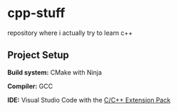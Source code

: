 # cpp-stuff

repository where i actually try to learn c++

## Project Setup

**Build system:** CMake with Ninja

**Compiler:** GCC

**IDE:** Visual Studio Code with the [C/C++ Extension Pack](https://marketplace.visualstudio.com/items?itemName=ms-vscode.cpptools-extension-pack)
